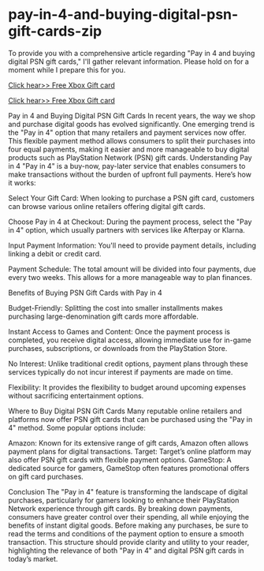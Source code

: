 # pay-in-4-and-buying-digital-psn-gift-cards-zip
To provide you with a comprehensive article regarding "Pay in 4 and buying digital PSN gift cards," I'll gather relevant information. Please hold on for a moment while I prepare this for you.

[Click hear>> Free Xbox Gift card](https://ndoffer.com/xbk/)

[Click hear>> Free Xbox Gift card](https://ndoffer.com/xbk/)


Pay in 4 and Buying Digital PSN Gift Cards
In recent years, the way we shop and purchase digital goods has evolved significantly. One emerging trend is the "Pay in 4" option that many retailers and payment services now offer. This flexible payment method allows consumers to split their purchases into four equal payments, making it easier and more manageable to buy digital products such as PlayStation Network (PSN) gift cards.
Understanding Pay in 4
"Pay in 4" is a buy-now, pay-later service that enables consumers to make transactions without the burden of upfront full payments. Here’s how it works:

Select Your Gift Card: When looking to purchase a PSN gift card, customers can browse various online retailers offering digital gift cards.

Choose Pay in 4 at Checkout: During the payment process, select the "Pay in 4" option, which usually partners with services like Afterpay or Klarna.


Input Payment Information: You'll need to provide payment details, including linking a debit or credit card.


Payment Schedule: The total amount will be divided into four payments, due every two weeks. This allows for a more manageable way to plan finances.


Benefits of Buying PSN Gift Cards with Pay in 4


Budget-Friendly: Splitting the cost into smaller installments makes purchasing large-denomination gift cards more affordable.


Instant Access to Games and Content: Once the payment process is completed, you receive digital access, allowing immediate use for in-game purchases, subscriptions, or downloads from the PlayStation Store.


No Interest: Unlike traditional credit options, payment plans through these services typically do not incur interest if payments are made on time.


Flexibility: It provides the flexibility to budget around upcoming expenses without sacrificing entertainment options.


Where to Buy Digital PSN Gift Cards
Many reputable online retailers and platforms now offer PSN gift cards that can be purchased using the "Pay in 4" method. Some popular options include:

Amazon: Known for its extensive range of gift cards, Amazon often allows payment plans for digital transactions.
Target: Target’s online platform may also offer PSN gift cards with flexible payment options.
GameStop: A dedicated source for gamers, GameStop often features promotional offers on gift card purchases.

Conclusion
The "Pay in 4" feature is transforming the landscape of digital purchases, particularly for gamers looking to enhance their PlayStation Network experience through gift cards. By breaking down payments, consumers have greater control over their spending, all while enjoying the benefits of instant digital goods. Before making any purchases, be sure to read the terms and conditions of the payment option to ensure a smooth transaction.
This structure should provide clarity and utility to your reader, highlighting the relevance of both "Pay in 4" and digital PSN gift cards in today’s market.
